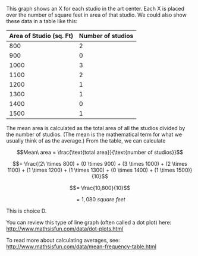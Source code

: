 This graph shows an X for each studio in the art center.
Each X is placed over the number of square feet in area of that studio. We could also show these data in a table like this:

  Area of Studio (sq. Ft)  | Number of studios
  -------------------------|-------------------
  800                      | 2
  900                      | 0
  1000                     | 3
  1100                     | 2
  1200                     | 1
  1300                     | 1
  1400                     | 0
  1500                     | 1

The mean area is calculated as the total area of all the studios divided
by the number of studios. (The mean is the mathematical term for what we
usually think of as the average.) From the table, we can calculate

$$Mean\ area = \frac{\text{total area}}{\text{number of studios}}$$

$$= \frac{(2\  \times 800) + (0 \times 900) + (3 \times 1000) + (2 \times 1100) + (1 \times 1200) + (1 \times 1300) + (0 \times 1400) + (1 \times 1500)}{10}$$

$$= \frac{10,800}{10}$$

$$= 1,080\ square\ feet$$

This is choice D.

You can review this type of line graph (often called a dot plot) here:
<http://www.mathsisfun.com/data/dot-plots.html>

To read more about calculating averages, see:
<http://www.mathsisfun.com/data/mean-frequency-table.html>
